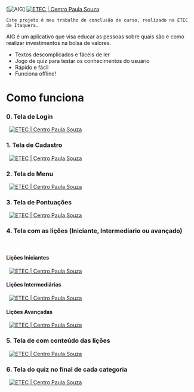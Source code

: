 

[![AIG](https://uploaddeimagens.com.br/images/001/715/840/full/aig-logo.jpg?1541707813)]
[![ETEC | Centro Paula Souza](https://uploaddeimagens.com.br/images/001/715/876/full/etec.jpg?1541708946)](https://www.cps.sp.gov.br) 

    Este projeto é meu trabalho de conclusão de curso, realizado na ETEC de Itaquera.
AIG é um aplicativo que visa educar as pessoas sobre quais são e como realizar investimentos na bolsa de valores.

  - Textos descomplicados e fáceis de ler
  - Jogo de quiz para testar os conhecimentos do usuário
  - Rápido e fácil
  - Funciona offline!



# Como funciona

### 0. Tela de Login
&nbsp;
[![ETEC | Centro Paula Souza](http://uploaddeimagens.com.br/images/001/858/393/full/WhatsApp_Image_2019-01-26_at_19.22.04.jpeg?1548537885)](https://www.cps.sp.gov.br) 
&nbsp;
### 1. Tela de Cadastro
&nbsp;
[![ETEC | Centro Paula Souza](http://uploaddeimagens.com.br/images/001/860/287/full/WhatsApp_Image_2019-01-28_at_03.21.31.jpeg?1548653050)](https://www.cps.sp.gov.br) 
&nbsp;
### 2. Tela de Menu
&nbsp;
[![ETEC | Centro Paula Souza](http://uploaddeimagens.com.br/images/001/858/394/full/WhatsApp_Image_2019-01-26_at_19.22.04%281%29.jpeg?1548537886)](https://www.cps.sp.gov.br) 
&nbsp;
### 3. Tela de Pontuações
&nbsp;
[![ETEC | Centro Paula Souza](http://uploaddeimagens.com.br/images/001/858/395/full/WhatsApp_Image_2019-01-26_at_19.22.04%282%29.jpeg?1548537888)](https://www.cps.sp.gov.br) 
&nbsp;
### 4. Tela com as lições (Iniciante, Intermediario ou avançado)
&nbsp;
#### Lições Iniciantes
&nbsp;
[![ETEC | Centro Paula Souza](https://uploaddeimagens.com.br/images/001/716/010/full/licaointermed.jpeg?1541713356)](https://www.cps.sp.gov.br) 
&nbsp;
&nbsp;
#### Lições Intermediárias 
&nbsp;
[![ETEC | Centro Paula Souza](https://uploaddeimagens.com.br/images/001/716/012/full/intermediario.jpeg?1541713365)](https://www.cps.sp.gov.br) 
&nbsp;
&nbsp;
#### Lições Avançadas
&nbsp;
[![ETEC | Centro Paula Souza](https://uploaddeimagens.com.br/images/001/716/013/full/avancado.jpeg?1541713366)](https://www.cps.sp.gov.br) 
&nbsp;
### 5. Tela de com conteúdo das lições
&nbsp;
[![ETEC | Centro Paula Souza](https://uploaddeimagens.com.br/images/001/715/856/full/licao.jpeg?1541708300)](https://www.cps.sp.gov.br) 
&nbsp;
### 6. Tela do quiz no final de cada categoria
&nbsp;
[![ETEC | Centro Paula Souza](https://uploaddeimagens.com.br/images/001/716/032/full/quiz.jpeg?1541714191)](https://www.cps.sp.gov.br) 
&nbsp;

